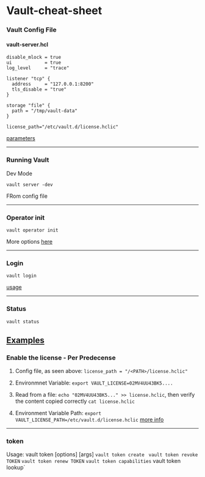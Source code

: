 # Vault-cheat-sheet

### Vault Config File
#### vault-server.hcl

```
disable_mlock = true
ui            = true
log_level     = "trace"

listener "tcp" {
  address     = "127.0.0.1:8200"
  tls_disable = "true"
}

storage "file" {
  path = "/tmp/vault-data"
}

license_path="/etc/vault.d/license.hclic"
```
[parameters](https://www.vaultproject.io/docs/configuration)

--------------------------------------------------------------------------------
### Running Vault
Dev Mode
```
vault server -dev
````

FRom config file 


--------------------------------------------------------------------------------

### Operator init

```
vault operator init
```
More options [here](https://www.vaultproject.io/docs/commands/operator/init)
    
--------------------------------------------------------------------------------

### Login
```
vault login
```
[usage](https://www.vaultproject.io/docs/commands/login#usage)

--------------------------------------------------------------------------------
### Status
```
vault status
```
[Examples](https://www.vaultproject.io/docs/commands/status)
--------------------------------------------------------------------------------
### Enable the license - Per Predecense

1. Config file, as seen above: `license_path = "/<PATH>/license.hclic"`

2. Environmnet Variable: `export VAULT_LICENSE=02MV4UU43BK5....`
3. Read from a file: `echo "02MV4UU43BK5..." >> license.hclic`, then verify the content copied correctly `cat license.hclic`
4. Environment Variable Path: `export VAULT_LICENSE_PATH=/etc/vault.d/license.hclic`
[more info](https://learn.hashicorp.com/tutorials/nomad/hashicorp-enterprise-license?in=vault/enterprise)
--------------------------------------------------------------------------------
### token
Usage: vault token <subcommand> [options] [args]
  `vault token create`
  ` vault token revoke TOKEN`
  `vault token renew TOKEN`
  `vault token capabilities`
  vault token lookup`
  
